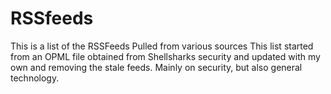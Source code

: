 # RSSfeeds
This is a list of the RSSFeeds Pulled from various sources This list started from an OPML file obtained from Shellsharks security and updated with my own and removing the stale feeds. Mainly on security, but also general technology.
